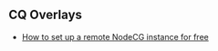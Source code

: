 ## CQ Overlays

- [How to set up a remote NodeCG instance for free](https://gist.github.com/LeptoFlare/70cd494e4562b7473fdb89029a4d6a87)
